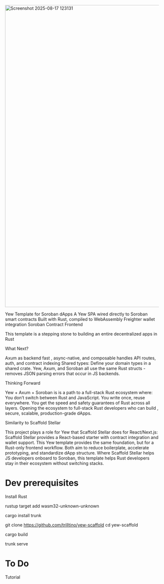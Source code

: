<img width="1918" height="990" alt="Screenshot 2025-08-17 123131" src="https://github.com/user-attachments/assets/a5c65996-605b-42f2-b33c-3896d10fdc6e" />

Yew Template for Soroban dApps
A Yew SPA wired directly to Soroban smart contracts
Built with Rust, compiled to WebAssembly
Freighter wallet integration
Soroban Contract Frontend 

This template is a stepping stone to building an entire decentralized apps in Rust

What Next?

Axum as backend
fast , async-native, and composable  handles API routes, auth, and contract indexing
Shared types: Define your domain types in a shared crate. Yew, Axum, and Soroban all use the same Rust structs - removes JSON parsing errors that occur in JS backends.

Thinking Forward

Yew + Axum + Soroban is is a path to a full-stack Rust ecosystem where: You don’t switch between Rust and JavaScript.
You write once, reuse everywhere.
You get the speed and safety guarantees of Rust across all layers.
Opening the ecosystem to  full-stack Rust developers who can build , secure, scalable, production-grade dApps.

Similarity to Scaffold Stellar

This project plays a role for Yew that Scaffold Stellar does for React/Next.js:
Scaffold Stellar provides a React-based starter with contract integration and wallet support.
This Yew template provides the same foundation, but for a Rust-only frontend workflow.
Both aim to reduce boilerplate, accelerate prototyping, and standardize dApp structure.
Where Scaffold Stellar helps JS developers onboard to Soroban, this template helps Rust developers stay in their ecosystem without switching stacks.


# Dev prerequisites
Install Rust

rustup target add wasm32-unknown-unknown

cargo install trunk

git clone https://github.com/trilltino/yew-scaffold
cd yew-scaffold

cargo build

trunk serve

# To Do
Tutorial


